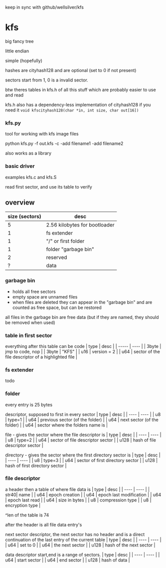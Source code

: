 keep in sync with github/wellsilver/kfs

# kfs

big fancy tree

little endian

simple (hopefully)

hashes are cityhash128 and are optional (set to 0 if not present)

sectors start from 1, 0 is a invalid sector.

btw theres tables in kfs.h of all this stuff which are probably easier to use and read

kfs.h also has a dependency-less implementation of cityhash128 if you need it ``void kfscityhash128(char *in, int size, char out[16])``

### kfs.py
tool for working with kfs image files

python kfs.py -f out.kfs -c -add filename1 -add filename2

also works as a library

### basic driver
examples kfs.c and kfs.S

read first sector, and use its table to verify

## overview
| size (sectors) | desc |
| - | - |
| 5 | 2.56 kilobytes for bootloader |
| 1 | fs extender |
| 1 | "/" or first folder |
| 1 | folder "garbage bin" |
| 2 | reserved |
| ? | data |

### garbage bin
- holds all free sectors
- empty space are unnamed files
- when files are deleted they can appear in the "garbage bin" and are counted as free space, but can be restored

all files in the garbage bin are free data (but if they are named, they should be removed when used)

### table in first sector

everything after this table can be code
| type  | desc |
| ----- | ---- |
| 3byte | jmp to code, nop |
| 3byte | "KFS" |
| u16   | version = 2 |
| u64   | sector of the file descriptor of a highlighted file |

### fs extender
todo

### folder
every entry is 25 bytes

descriptor, supposed to first in every sector
| type | desc |
| ---- | ---- |
| u8   | type=1 |
| u64  | previous sector (of the folder) |
| u64  | next sector (of the folder) |
| u64  | sector where the folders name is |

file - gives the sector where the file descriptor is
| type | desc |
| ---- | ---- |
| u8   | type=2 |
| u64  | sector of file descriptor sector |
| u128 | hash of file descriptor sector |

directory - gives the sector where the first directory sector is
| type | desc |
| ---- | ---- |
| u8   | type=3 |
| u64  | sector of first directory sector |
| u128 | hash of first directory sector |

### file descriptor
a header then a table of where file data is
| type | desc |
| ---- | ---- |
| str40| name |
| u64  | epoch creation |
| u64  | epoch last modification |
| u64  | epoch last read |
| u64  | size in bytes      |
| u8   | compression type   |
| u8   | encryption type    |

^len of the table is 74

after the header is all file data entry's

next sector descriptor, the next sector has no header and is a direct continuation of the last entry of the current table
| type | desc |
| ---- | ---- |
| u64  | set to 0 |
| u64  | the next sector |
| u128 | hash of the next sector |

data descriptor start,end is a range of sectors.
| type | desc |
| ---- | ---- |
| u64  | start sector |
| u64  | end sector   |
| u128 | hash of data |